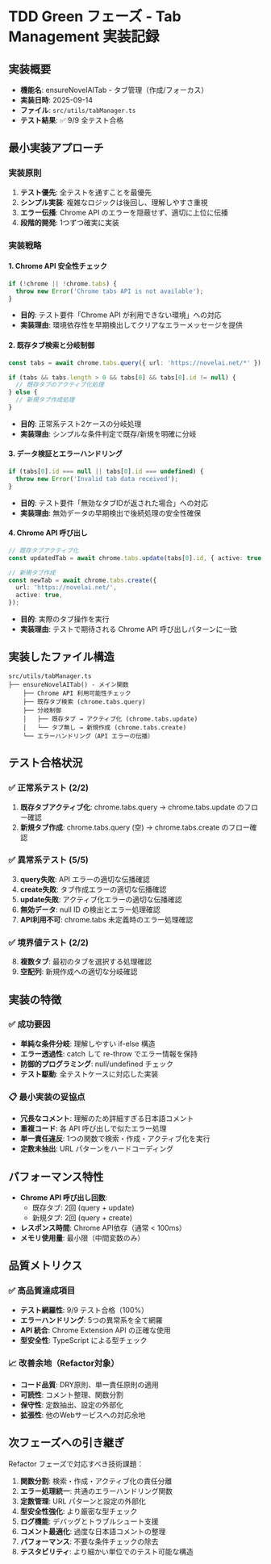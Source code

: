 # TDD Green フェーズ - Tab Management 実装記録

## 実装概要

- **機能名**: ensureNovelAITab - タブ管理（作成/フォーカス）
- **実装日時**: 2025-09-14
- **ファイル**: `src/utils/tabManager.ts`
- **テスト結果**: ✅ 9/9 全テスト合格

## 最小実装アプローチ

### 実装原則

1. **テスト優先**: 全テストを通すことを最優先
2. **シンプル実装**: 複雑なロジックは後回し、理解しやすさ重視
3. **エラー伝播**: Chrome API のエラーを隠蔽せず、適切に上位に伝播
4. **段階的開発**: 1つずつ確実に実装

### 実装戦略

#### 1. Chrome API 安全性チェック

```typescript
if (!chrome || !chrome.tabs) {
  throw new Error('Chrome tabs API is not available');
}
```

- **目的**: テスト要件「Chrome API が利用できない環境」への対応
- **実装理由**: 環境依存性を早期検出してクリアなエラーメッセージを提供

#### 2. 既存タブ検索と分岐制御

```typescript
const tabs = await chrome.tabs.query({ url: 'https://novelai.net/*' });

if (tabs && tabs.length > 0 && tabs[0] && tabs[0].id != null) {
  // 既存タブのアクティブ化処理
} else {
  // 新規タブ作成処理
}
```

- **目的**: 正常系テスト2ケースの分岐処理
- **実装理由**: シンプルな条件判定で既存/新規を明確に分岐

#### 3. データ検証とエラーハンドリング

```typescript
if (tabs[0].id === null || tabs[0].id === undefined) {
  throw new Error('Invalid tab data received');
}
```

- **目的**: テスト要件「無効なタブIDが返された場合」への対応
- **実装理由**: 無効データの早期検出で後続処理の安全性確保

#### 4. Chrome API 呼び出し

```typescript
// 既存タブアクティブ化
const updatedTab = await chrome.tabs.update(tabs[0].id, { active: true });

// 新規タブ作成
const newTab = await chrome.tabs.create({
  url: 'https://novelai.net/',
  active: true,
});
```

- **目的**: 実際のタブ操作を実行
- **実装理由**: テストで期待される Chrome API 呼び出しパターンに一致

## 実装したファイル構造

```
src/utils/tabManager.ts
├── ensureNovelAITab() - メイン関数
    ├── Chrome API 利用可能性チェック
    ├── 既存タブ検索 (chrome.tabs.query)
    ├── 分岐制御
    │   ├── 既存タブ → アクティブ化 (chrome.tabs.update)
    │   └── タブ無し → 新規作成 (chrome.tabs.create)
    └── エラーハンドリング（API エラーの伝播）
```

## テスト合格状況

### ✅ 正常系テスト (2/2)

1. **既存タブアクティブ化**: chrome.tabs.query → chrome.tabs.update のフロー確認
2. **新規タブ作成**: chrome.tabs.query (空) → chrome.tabs.create のフロー確認

### ✅ 異常系テスト (5/5)

3. **query失敗**: API エラーの適切な伝播確認
4. **create失敗**: タブ作成エラーの適切な伝播確認
5. **update失敗**: アクティブ化エラーの適切な伝播確認
6. **無効データ**: null ID の検出とエラー処理確認
7. **API利用不可**: chrome.tabs 未定義時のエラー処理確認

### ✅ 境界値テスト (2/2)

8. **複数タブ**: 最初のタブを選択する処理確認
9. **空配列**: 新規作成への適切な分岐確認

## 実装の特徴

### ✅ 成功要因

- **単純な条件分岐**: 理解しやすい if-else 構造
- **エラー透過性**: catch して re-throw でエラー情報を保持
- **防御的プログラミング**: null/undefined チェック
- **テスト駆動**: 全テストケースに対応した実装

### 📋 最小実装の妥協点

- **冗長なコメント**: 理解のため詳細すぎる日本語コメント
- **重複コード**: 各 API 呼び出しで似たエラー処理
- **単一責任違反**: 1つの関数で検索・作成・アクティブ化を実行
- **定数未抽出**: URL パターンをハードコーディング

## パフォーマンス特性

- **Chrome API 呼び出し回数**:
  - 既存タブ: 2回 (query + update)
  - 新規タブ: 2回 (query + create)
- **レスポンス時間**: Chrome API依存（通常 < 100ms）
- **メモリ使用量**: 最小限（中間変数のみ）

## 品質メトリクス

### ✅ 高品質達成項目

- **テスト網羅性**: 9/9 テスト合格（100%）
- **エラーハンドリング**: 5つの異常系を全て網羅
- **API 統合**: Chrome Extension API の正確な使用
- **型安全性**: TypeScript による型チェック

### 📈 改善余地（Refactor対象）

- **コード品質**: DRY原則、単一責任原則の適用
- **可読性**: コメント整理、関数分割
- **保守性**: 定数抽出、設定の外部化
- **拡張性**: 他のWebサービスへの対応余地

## 次フェーズへの引き継ぎ

Refactor フェーズで対応すべき技術課題：

1. **関数分割**: 検索・作成・アクティブ化の責任分離
2. **エラー処理統一**: 共通のエラーハンドリング関数
3. **定数管理**: URL パターンと設定の外部化
4. **型安全性強化**: より厳密な型チェック
5. **ログ機能**: デバッグとトラブルシュート支援
6. **コメント最適化**: 過度な日本語コメントの整理
7. **パフォーマンス**: 不要な条件チェックの除去
8. **テスタビリティ**: より細かい単位でのテスト可能な構造

